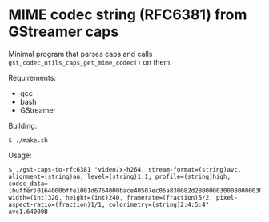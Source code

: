# MIME codec string (RFC6381) from GStreamer caps

Minimal program that parses caps and calls `gst_codec_utils_caps_get_mime_codec()` on them.

Requirements:

 * gcc
 * bash
 * GStreamer

Building:

```
$ ./make.sh
```

Usage:

```
$ ./gst-caps-to-rfc6381 "video/x-h264, stream-format=(string)avc, alignment=(string)au, level=(string)1.1, profile=(string)high, codec_data=(buffer)0164000bffe1001d6764000bace40507ec05a830082d280000030008000003003478a1489001000568ebecb22cfdf8f800, width=(int)320, height=(int)240, framerate=(fraction)5/2, pixel-aspect-ratio=(fraction)1/1, colorimetry=(string)2:4:5:4"
avc1.64000B
```
